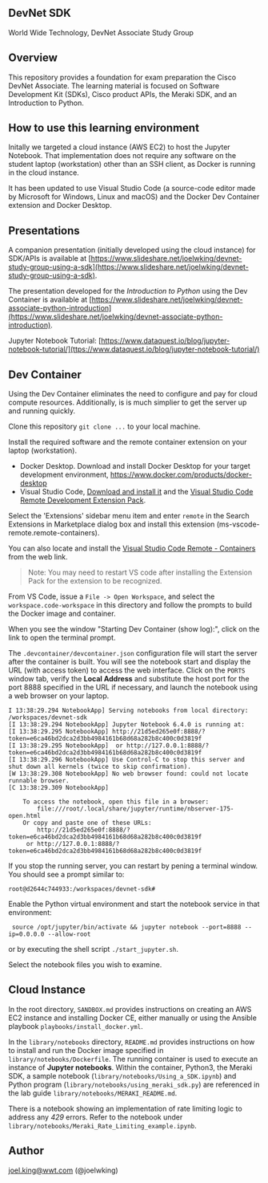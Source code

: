 DevNet SDK
----------
World Wide Technology, DevNet Associate Study Group

Overview
--------
This repository provides a foundation for exam preparation the Cisco DevNet Associate. The learning material is focused on Software Development Kit (SDKs), Cisco product APIs, the Meraki SDK, and an Introduction to Python.

How to use this learning environment
------------------------------------
Initally we targeted a cloud instance (AWS EC2) to host the Jupyter Notebook. That implementation does not require any software on the student laptop (workstation) other than an SSH client, as Docker is running in the cloud instance.

It has been updated to use Visual Studio Code (a source-code editor made by Microsoft for Windows, Linux and macOS)  and the Docker Dev Container extension and Docker Desktop. 

Presentations
-------------
A companion presentation (initially developed using the cloud instance) for SDK/APIs is available at [https://www.slideshare.net/joelwking/devnet-study-group-using-a-sdk](https://www.slideshare.net/joelwking/devnet-study-group-using-a-sdk).

The presentation developed for the _Introduction to Python_ using the Dev Container is available at [https://www.slideshare.net/joelwking/devnet-associate-python-introduction](https://www.slideshare.net/joelwking/devnet-associate-python-introduction).

Jupyter Notebook Tutorial: [https://www.dataquest.io/blog/jupyter-notebook-tutorial/](ttps://www.dataquest.io/blog/jupyter-notebook-tutorial/)

Dev Container
-------------
Using the Dev Container eliminates the need to configure and pay for cloud compute resources. Additionally, is is much simplier to get the server up and running quickly. 

Clone this repository `git clone ...` to your local machine. 

Install the required software and the remote container extension on your laptop (workstation).

* Docker Desktop. Download and install Docker Desktop for your target development environment, https://www.docker.com/products/docker-desktop
* Visual Studio Code, [Download and install it](https://code.visualstudio.com/download) and the [Visual Studio Code Remote Development Extension Pack](https://marketplace.visualstudio.com/items?itemName=ms-vscode-remote.vscode-remote-extensionpack).

Select the 'Extensions' sidebar menu item and enter `remote` in the Search Extensions in Marketplace dialog box and install this extension (ms-vscode-remote.remote-containers).

You can also locate and install the [Visual Studio Code Remote - Containers](https://marketplace.visualstudio.com/items?itemName=ms-vscode-remote.remote-containers) from the web link.

> Note: You may need to restart VS code after installing the Extension Pack for the extension to be recognized.

From VS Code, issue a `File -> Open Workspace`, and select the `workspace.code-workspace` in this directory and follow the prompts to build the Docker image and container.

When you see the window "Starting Dev Container (show log):", click on the link to open the terminal prompt.

The `.devcontainer/devcontainer.json` configuration file will start the server after the container is built. You will see the notebook start and display the URL (with access token) to access the web interface. Click on the `PORTS` window tab, verify the **Local Address** and substitute the host port for the port 8888 specified in the URL if necessary, and launch the notebook using a web browser on your laptop.

```
I 13:38:29.294 NotebookApp] Serving notebooks from local directory: /workspaces/devnet-sdk
[I 13:38:29.294 NotebookApp] Jupyter Notebook 6.4.0 is running at:
[I 13:38:29.295 NotebookApp] http://21d5ed265e0f:8888/?token=e6ca46bd2dca2d3bb4984161b68d68a282b8c400c0d3819f
[I 13:38:29.295 NotebookApp]  or http://127.0.0.1:8888/?token=e6ca46bd2dca2d3bb4984161b68d68a282b8c400c0d3819f
[I 13:38:29.296 NotebookApp] Use Control-C to stop this server and shut down all kernels (twice to skip confirmation).
[W 13:38:29.308 NotebookApp] No web browser found: could not locate runnable browser.
[C 13:38:29.309 NotebookApp] 
    
    To access the notebook, open this file in a browser:
        file:///root/.local/share/jupyter/runtime/nbserver-175-open.html
    Or copy and paste one of these URLs:
        http://21d5ed265e0f:8888/?token=e6ca46bd2dca2d3bb4984161b68d68a282b8c400c0d3819f
     or http://127.0.0.1:8888/?token=e6ca46bd2dca2d3bb4984161b68d68a282b8c400c0d3819f

```

If you stop the running server, you can restart by pening a terminal window. You should see a prompt similar to:

```shell
root@d2644c744933:/workspaces/devnet-sdk#
```

Enable the Python virtual environment and start the notebook service in that environment:

```shell
 source /opt/jupyter/bin/activate && jupyter notebook --port=8888 --ip=0.0.0.0 --allow-root
```
or by executing the shell script `./start_jupyter.sh`.

Select the notebook files you wish to examine.

Cloud Instance
--------------
In the root directory, `SANDBOX.md`  provides instructions on creating an AWS EC2 instance and installing Docker CE, either manually or using the Ansible playbook `playbooks/install_docker.yml`.

In the `library/notebooks` directory, `README.md` provides instructions on how to install and run the Docker image specified in `library/notebooks/Dockerfile`. The running container is used to execute an instance of **Jupyter notebooks**.  Within the container, Python3, the Meraki SDK, a sample notebook (`library/notebooks/Using_a_SDK.ipynb`) and Python program (`library/notebooks/using_meraki_sdk.py`) are referenced in the lab guide `library/notebooks/MERAKI_README.md`.

There is a notebook showing an implementation of  rate limiting logic to address any *429* errors. Refer to the notebook under `library/notebooks/Meraki_Rate_Limiting_example.ipynb`.

Author
------
joel.king@wwt.com (@joelwking)
